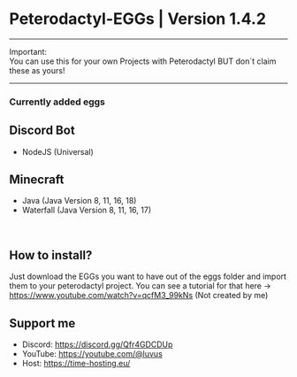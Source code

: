 # Peterodactyl-EGGs | Version 1.4.2
-------------------------------------------------
Important:
<br>You can use this for your own Projects with Peterodactyl BUT don´t claim these as yours!


-------------------------------------------------
### Currently added eggs
Discord Bot
-------------------------------------------------
- NodeJS (Universal)

Minecraft
-------------------------------------------------
- Java (Java Version 8, 11, 16, 18)
- Waterfall (Java Version 8, 11, 16, 17)

<br>

How to install?
-------------------------------------------------

Just download the EGGs you want to have out of the eggs folder and import them to your peterodactyl project. You can see a tutorial for that here -> https://www.youtube.com/watch?v=qcfM3_99kNs (Not created by me)

Support me
-------------------------------------------------
- Discord: https://discord.gg/Qfr4GDCDUp
- YouTube: https://youtube.com/@luvus
- Host: https://time-hosting.eu/
